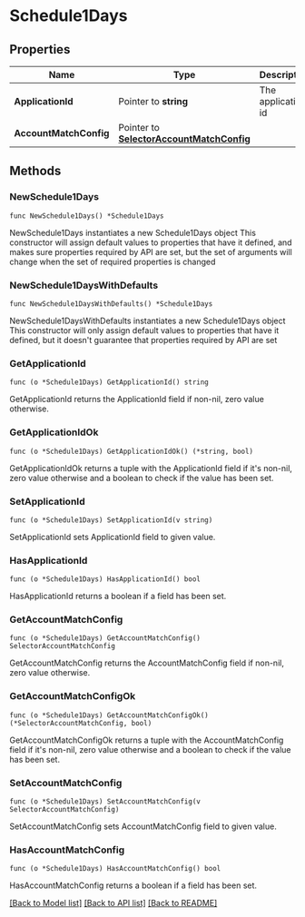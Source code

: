 # Schedule1Days

## Properties

Name | Type | Description | Notes
------------ | ------------- | ------------- | -------------
**ApplicationId** | Pointer to **string** | The application id | [optional] 
**AccountMatchConfig** | Pointer to [**SelectorAccountMatchConfig**](SelectorAccountMatchConfig.md) |  | [optional] 

## Methods

### NewSchedule1Days

`func NewSchedule1Days() *Schedule1Days`

NewSchedule1Days instantiates a new Schedule1Days object
This constructor will assign default values to properties that have it defined,
and makes sure properties required by API are set, but the set of arguments
will change when the set of required properties is changed

### NewSchedule1DaysWithDefaults

`func NewSchedule1DaysWithDefaults() *Schedule1Days`

NewSchedule1DaysWithDefaults instantiates a new Schedule1Days object
This constructor will only assign default values to properties that have it defined,
but it doesn't guarantee that properties required by API are set

### GetApplicationId

`func (o *Schedule1Days) GetApplicationId() string`

GetApplicationId returns the ApplicationId field if non-nil, zero value otherwise.

### GetApplicationIdOk

`func (o *Schedule1Days) GetApplicationIdOk() (*string, bool)`

GetApplicationIdOk returns a tuple with the ApplicationId field if it's non-nil, zero value otherwise
and a boolean to check if the value has been set.

### SetApplicationId

`func (o *Schedule1Days) SetApplicationId(v string)`

SetApplicationId sets ApplicationId field to given value.

### HasApplicationId

`func (o *Schedule1Days) HasApplicationId() bool`

HasApplicationId returns a boolean if a field has been set.

### GetAccountMatchConfig

`func (o *Schedule1Days) GetAccountMatchConfig() SelectorAccountMatchConfig`

GetAccountMatchConfig returns the AccountMatchConfig field if non-nil, zero value otherwise.

### GetAccountMatchConfigOk

`func (o *Schedule1Days) GetAccountMatchConfigOk() (*SelectorAccountMatchConfig, bool)`

GetAccountMatchConfigOk returns a tuple with the AccountMatchConfig field if it's non-nil, zero value otherwise
and a boolean to check if the value has been set.

### SetAccountMatchConfig

`func (o *Schedule1Days) SetAccountMatchConfig(v SelectorAccountMatchConfig)`

SetAccountMatchConfig sets AccountMatchConfig field to given value.

### HasAccountMatchConfig

`func (o *Schedule1Days) HasAccountMatchConfig() bool`

HasAccountMatchConfig returns a boolean if a field has been set.


[[Back to Model list]](../README.md#documentation-for-models) [[Back to API list]](../README.md#documentation-for-api-endpoints) [[Back to README]](../README.md)


